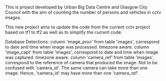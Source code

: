 This is project developed by Urban Big Data Centre and Glasgow City Council with the aim of counting the number of persons and vehicles in cctv images.

This new project aims to update the code from the current cctv project based on tf1 to tf2 as well as to simplify the current code.

Database Detections:
column 'image\_proc' from table 'images', correspond to date and time when image was processed. timezone aware.
column 'image\_capt' from table 'images', correspond to date and time when image was captured. timezone aware.
column 'camera\_ref' from table 'images', correspond to the reference of camera that produced the image. Not to be confused with 'camera\_id'. The same camera can take more than one image. Hence, 'camera\_id' may have more than one 'camera\_ref'.
